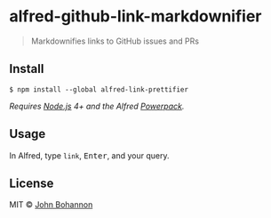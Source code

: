 # alfred-github-link-markdownifier

> Markdownifies links to GitHub issues and PRs


## Install

```
$ npm install --global alfred-link-prettifier
```

*Requires [Node.js](https://nodejs.org) 4+ and the Alfred [Powerpack](https://www.alfredapp.com/powerpack/).*


## Usage

In Alfred, type `link`, <kbd>Enter</kbd>, and your query.


## License

MIT © [John Bohannon](https://github.com/imjohnbo)
